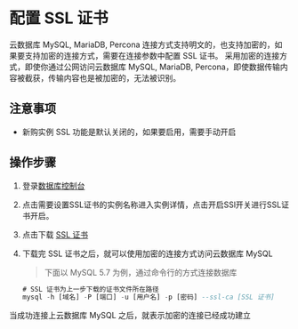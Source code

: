 # 配置 SSL 证书 
云数据库 MySQL, MariaDB, Percona 连接方式支持明文的，也支持加密的，如果要支持加密的连接方式，需要在连接参数中配置 SSL 证书。
采用加密的连接方式，即使你通过公网访问云数据库 MySQL, MariaDB, Percona，即使数据传输内容被截获，传输内容也是被加密的，无法被识别。

## 注意事项
* 新购实例 SSL 功能是默认关闭的，如果要启用，需要手动开启

## 操作步骤
1. 登录[数据库控制台](https://rds-console.jdcloud.com/rds)
2. 点击需要设置SSL证书的实例名称进入实例详情，点击开启SSl开关进行SSL证书开启。
3. 点击下载 [SSL 证书](https://jddb-common-public.s3.cn-north-1.jdcloud-oss.com/jdcloud-rds-ca.pem)
4. 下载完 SSL 证书之后，就可以使用加密的连接方式访问云数据库 MySQL

   > 下面以 MySQL 5.7 为例，通过命令行的方式连接数据库

   ```SQL
   # SSL 证书为上一步下载的证书文件所在路径
   mysql -h [域名] -P [端口] -u [用户名] -p [密码] --ssl-ca [SSL 证书]
   ```

当成功连接上云数据库 MySQL 之后，就表示加密的连接已经成功建立

